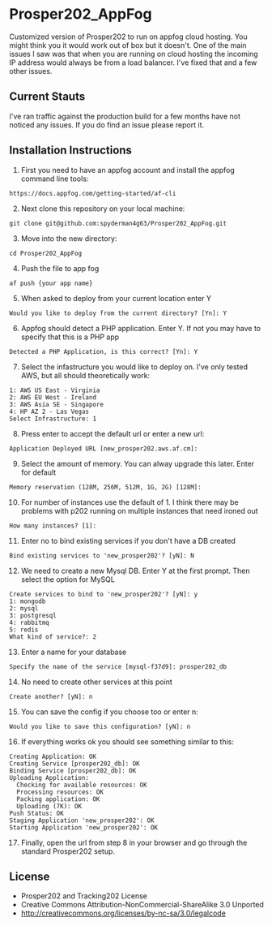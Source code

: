 # Prosper202_AppFog
Customized version of Prosper202 to run on appfog cloud hosting. You might think you it would work out of box but it doesn't. One of the main issues I saw was that when you are running on cloud hosting the incoming IP address would always be from a load balancer. I've fixed that and a few other issues.

## Current Stauts
I've ran traffic against the production build for a few months have not noticed any issues. If you do find an issue please report it.

## Installation Instructions
1. First you need to have an appfog account and install the appfog command line tools:
```
https://docs.appfog.com/getting-started/af-cli
```

2. Next clone this repository on your local machine:
```
git clone git@github.com:spyderman4g63/Prosper202_AppFog.git
```

3. Move into the new directory:
```
cd Prosper202_AppFog
```

4. Push the file to app fog
```
af push {your app name}
```

5. When asked to deploy from your current location enter Y
```
Would you like to deploy from the current directory? [Yn]: Y
```

6. Appfog should detect a PHP application. Enter Y. If not you may have to specify that this is a PHP app
```
Detected a PHP Application, is this correct? [Yn]: Y
```

7. Select the infastructure you would like to deploy on. I've only tested AWS, but all should theoretically work:
```
1: AWS US East - Virginia
2: AWS EU West - Ireland
3: AWS Asia SE - Singapore
4: HP AZ 2 - Las Vegas
Select Infrastructure: 1
```

8. Press enter to accept the default url or enter a new url:
```
Application Deployed URL [new_prosper202.aws.af.cm]: 
```

9. Select the amount of memory. You can alway upgrade this later. Enter for default
```
Memory reservation (128M, 256M, 512M, 1G, 2G) [128M]: 
```

10. For number of instances use the default of 1. I think there may be problems with p202 running on multiple instances that need ironed out
```
How many instances? [1]: 
```

11. Enter no to bind existing services if you don't have a DB created
```
Bind existing services to 'new_prosper202'? [yN]: N
```

12. We need to create a new Mysql DB. Enter Y at the first prompt. Then select the option for MySQL
```
Create services to bind to 'new_prosper202'? [yN]: y
1: mongodb
2: mysql
3: postgresql
4: rabbitmq
5: redis
What kind of service?: 2
```

13. Enter a name for your database
```
Specify the name of the service [mysql-f37d9]: prosper202_db
```

14. No need to create other services at this point
```
Create another? [yN]: n
```

15. You can save the config if you choose too or enter n:
```
Would you like to save this configuration? [yN]: n
````

16. If everything works ok you should see something similar to this:
```
Creating Application: OK
Creating Service [prosper202_db]: OK
Binding Service [prosper202_db]: OK
Uploading Application:
  Checking for available resources: OK
  Processing resources: OK
  Packing application: OK
  Uploading (7K): OK   
Push Status: OK
Staging Application 'new_prosper202': OK                                        
Starting Application 'new_prosper202': OK 
```

17. Finally, open the url from step 8 in your browser and go through the standard Prosper202 setup. 

## License
- Prosper202 and Tracking202 License
- Creative Commons Attribution-NonCommercial-ShareAlike 3.0 Unported
- http://creativecommons.org/licenses/by-nc-sa/3.0/legalcode
